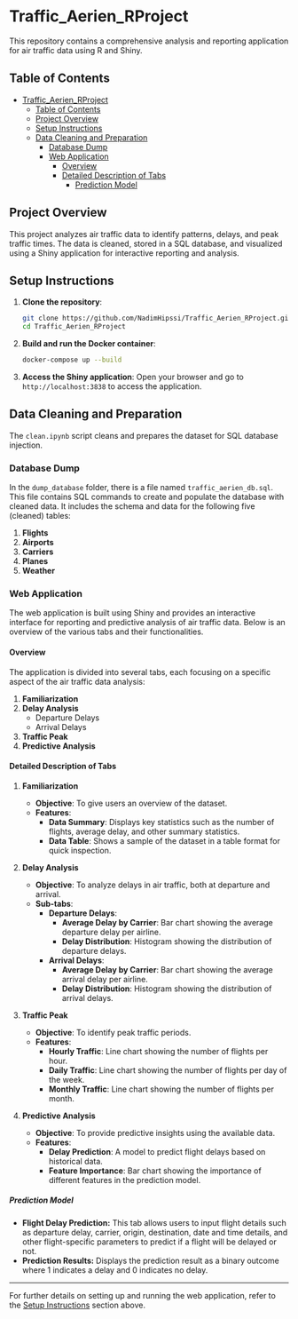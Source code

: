 # Traffic_Aerien_RProject

This repository contains a comprehensive analysis and reporting application for air traffic data using R and Shiny.

## Table of Contents
- [Traffic\_Aerien\_RProject](#traffic_aerien_rproject)
  - [Table of Contents](#table-of-contents)
  - [Project Overview](#project-overview)
  - [Setup Instructions](#setup-instructions)
  - [Data Cleaning and Preparation](#data-cleaning-and-preparation)
    - [Database Dump](#database-dump)
    - [Web Application](#web-application)
      - [Overview](#overview)
      - [Detailed Description of Tabs](#detailed-description-of-tabs)
        - [Prediction Model](#prediction-model)

## Project Overview

This project analyzes air traffic data to identify patterns, delays, and peak traffic times. The data is cleaned, stored in a SQL database, and visualized using a Shiny application for interactive reporting and analysis.

## Setup Instructions

1. **Clone the repository**:
    ```sh
    git clone https://github.com/NadimHipssi/Traffic_Aerien_RProject.git
    cd Traffic_Aerien_RProject
    ```

2. **Build and run the Docker container**:
    ```sh
    docker-compose up --build
    ```

3. **Access the Shiny application**:
    Open your browser and go to `http://localhost:3838` to access the application.

## Data Cleaning and Preparation

The `clean.ipynb` script cleans and prepares the dataset for SQL database injection.

### Database Dump

In the `dump_database` folder, there is a file named `traffic_aerien_db.sql`. This file contains SQL commands to create and populate the database with cleaned data. It includes the schema and data for the following five (cleaned) tables:

1. **Flights**
2. **Airports**
3. **Carriers**
4. **Planes**
5. **Weather**

### Web Application

The web application is built using Shiny and provides an interactive interface for reporting and predictive analysis of air traffic data. Below is an overview of the various tabs and their functionalities.

#### Overview

The application is divided into several tabs, each focusing on a specific aspect of the air traffic data analysis:

1. **Familiarization**
2. **Delay Analysis**
   - Departure Delays
   - Arrival Delays
3. **Traffic Peak**
4. **Predictive Analysis**

#### Detailed Description of Tabs

1. **Familiarization**

    - **Objective**: To give users an overview of the dataset.
    - **Features**:
        - **Data Summary**: Displays key statistics such as the number of flights, average delay, and other summary statistics.
        - **Data Table**: Shows a sample of the dataset in a table format for quick inspection.

2. **Delay Analysis**

    - **Objective**: To analyze delays in air traffic, both at departure and arrival.
    - **Sub-tabs**:
        - **Departure Delays**:
            - **Average Delay by Carrier**: Bar chart showing the average departure delay per airline.
            - **Delay Distribution**: Histogram showing the distribution of departure delays.
        - **Arrival Delays**:
            - **Average Delay by Carrier**: Bar chart showing the average arrival delay per airline.
            - **Delay Distribution**: Histogram showing the distribution of arrival delays.

3. **Traffic Peak**

    - **Objective**: To identify peak traffic periods.
    - **Features**:
        - **Hourly Traffic**: Line chart showing the number of flights per hour.
        - **Daily Traffic**: Line chart showing the number of flights per day of the week.
        - **Monthly Traffic**: Line chart showing the number of flights per month.

4. **Predictive Analysis**

    - **Objective**: To provide predictive insights using the available data.
    - **Features**:
        - **Delay Prediction**: A model to predict flight delays based on historical data.
        - **Feature Importance**: Bar chart showing the importance of different features in the prediction model.


##### Prediction Model

- **Flight Delay Prediction:** This tab allows users to input flight details such as departure delay, carrier, origin, destination, date and time details, and other flight-specific parameters to predict if a flight will be delayed or not.
- **Prediction Results:** Displays the prediction result as a binary outcome where 1 indicates a delay and 0 indicates no delay.


---

For further details on setting up and running the web application, refer to the [Setup Instructions](#setup-instructions) section above.



